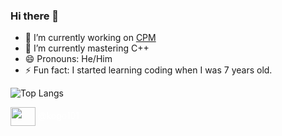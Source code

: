 ### Hi there 👋

- 🔭 I’m currently working on [CPM](https://github.com/vkeshav300/cpm)
- 🌱 I’m currently mastering C++
- 😄 Pronouns: He/Him
- ⚡ Fun fact: I started learning coding when I was 7 years old.

![Top Langs](https://github-readme-stats.vercel.app/api/top-langs/?username=vkeshav300&theme=radical&layout=compact)


<a href="https://discordapp.com/users/704849464204066867" target="blank" style="text-decoration: none; color: #FFFFFF"><img align="center" src="https://www.svgrepo.com/show/353655/discord-icon.svg" alt="" height="30" width="40" /> @kogo101</a>

<!--
<br>
![Anurag's GitHub stats](https://github-readme-stats.vercel.app/api?username=vkeshav300&show_icons=true&theme=radical)
<br>
[![trophy](https://github-profile-trophy.vercel.app/?username=vkeshav300&theme=radical)](https://github.com/ryo-ma/github-profile-trophy)
<br>
[![GitHub Streak](http://github-readme-streak-stats.herokuapp.com?user=vkeshav300&theme=radical&hide_border=true)](https://git.io/streak-stats)
<br>
![Counter](https://komarev.com/ghpvc/?username=vkeshav300)
-->
